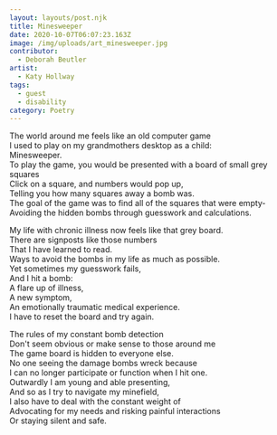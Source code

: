 ```yaml
---
layout: layouts/post.njk
title: Minesweeper
date: 2020-10-07T06:07:23.163Z
image: /img/uploads/art_minesweeper.jpg
contributor:
  - Deborah Beutler
artist:
  - Katy Hollway
tags:
  - guest
  - disability
category: Poetry
---
```

The world around me feels like an old computer game\
I used to play on my grandmothers desktop as a child:\
Minesweeper.\
To play the game, you would be presented with a board of small grey squares\
Click on a square, and numbers would pop up,\
Telling you how many squares away a bomb was.\
The goal of the game was to find all of the squares that were empty-\
Avoiding the hidden bombs through guesswork and calculations.

My life with chronic illness now feels like that grey board.\
There are signposts like those numbers\
That I have learned to read.\
Ways to avoid the bombs in my life as much as possible.\
Yet sometimes my guesswork fails,\
And I hit a bomb:\
A flare up of illness,\
A new symptom,\
An emotionally traumatic medical experience.\
I have to reset the board and try again.

The rules of my constant bomb detection\
Don't seem obvious or make sense to those around me\
The game board is hidden to everyone else.\
No one seeing the damage bombs wreck because\
I can no longer participate or function when I hit one.\
Outwardly I am young and able presenting,\
And so as I try to navigate my minefield,\
I also have to deal with the constant weight of\
Advocating for my needs and risking painful interactions\
Or staying silent and safe.